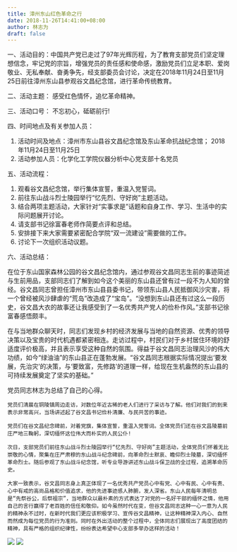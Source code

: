 ```yaml
---
title: 漳州东山红色革命之行
date: 2018-11-26T14:41:00+08:00
author: 林志为
draft: false
---
```



一、活动目的：中国共产党已走过了97年光辉历程，为了教育支部党员们坚定理想信念，牢记党的宗旨，增强党员的责任感和使命感，激励党员们立足本职、爱岗敬业、无私奉献、奋勇争先，经支部委员会讨论，决定在2018年11月24日至11月25日前往漳州东山县参观谷文昌纪念馆，进行革命传统教育。

<!--more-->

二、活动主题： 感受红色情怀，追忆革命精神。

三、活动口号： 不忘初心，砥砺前行!

四、时间地点及有关参加人员：

1. 活动时间及地点：漳州市东山县谷文昌纪念馆及东山革命抗战纪念馆； 2018年11月24日至11月25日
2. 活动参加人员：化学化工学院仪器分析中心党支部十名党员

五、活动流程：

  1. 观看谷文昌纪念馆，举行集体宣誓，重温入党誓词。
  2. 前往东山战斗烈士陵园举行“忆先烈、守好岗”主题活动。
  3. 结合两项主题活动，大家针对“实事求是”话题和自身工作、学习、生活中的实际问题展开讨论。
  4. 请支部书记徐富春老师作简要点评和总结。
  5. 安排接下来大家需要紧密配合学院“双一流建设”需要做的工作。
  6. 讨论下一次组织活动议题。

六、活动总结：

在位于东山国家森林公园的谷文昌纪念馆内，通过参观谷文昌同志生前的事迹简述与生前用品，支部同志们了解到如今这个美丽的东山县还曾有过一段不为人知的曾经。谷文昌同志曾担任漳州市东山县县委书记，带领东山县人民抵御风沙灾害，将一个曾经被风沙肆虐的“荒岛”改造成了“宝岛”。“没想到东山县还有过这么一段历史，谷文昌大衣的故事还让我感受到了一名优秀共产党人的俭朴作风。”支部书记徐富春感悟颇丰。

在与当地群众聊天时，同志们发现乡村的经济发展与当地的自然资源、优秀的领导决策以及宝贵的时代机遇都紧密相连。走访过程中，村民们对于乡村居住环境的舒适度评价极高，并且表示享受这种自然的氛围。得益于谷文昌同志治理风沙的伟大功绩，如今“绿油油”的东山县正在蓬勃发展。“谷文昌同志根据实际情况提出‘要发展，先治灾’的决策，与‘要致富，先修路’的道理一样，给现在生机盎然的东山县的可持续发展奠定了坚实的基础。”

党员同志林志为总结了自己的心得。

    党员们清晨在铜陵镇周边走访，对数位年近古稀的老人们进行了采访与了解。他们对我们的到来表示非常高兴，当场讲述起了谷文昌书记俭朴清廉、与民共苦的事迹。

    党员们在谷文昌纪念碑前，对着党旗，集体宣誓，重温入党誓词。全体党员们还在谷文昌陵墓前庄严地三鞠躬，深切缅怀这位伟大而朴实的人民公仆!

    次日，支部党员们前往东山战斗烈士陵园举行“忆先烈、守好岗”主题活动，全体党员们怀着无比崇敬的心情，聚集在庄严肃穆的东山战斗纪念碑前，向革命烈士默哀、瞻仰烈士陵墓，深切缅怀革命烈士。随后参观了东山战斗纪念馆，听专业导游讲述东山战斗保卫战的全过程，追溯革命历史。

    大家一致表示，谷文昌同志身上真正体现了一名优秀共产党员心中有党、心中有民、心中有责、心中有戒的高尚品格和价值追求，他的先进事迹感人肺腑，发人深省。东山人民每年清明总是“先祭谷公，后祭祖宗”，当地群众以最朴素的方式表达了对党的一名好干部的缅怀之情，他用自己的言行赢得了老百姓的信任和敬仰。如今虽然时代在变，但谷文昌同志这种一心一意为人民的精神永不过时，在新时代我们更应该积极学习、宣传谷文昌精神，让这种精神深入内心、自然而然成为每位党员的行为准则。同时在外出活动的整个过程中，全体同志们展现出了高度团结的精神，具有严格的组织纪律性，纷纷表达希望中心支部多举办这样的活动！


![](/yqzx-web/media/f4.jpg)
![](/yqzx-web/media/f2.png)
